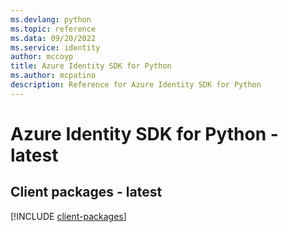 ```yaml
---
ms.devlang: python
ms.topic: reference
ms.data: 09/20/2022
ms.service: identity
author: mccoyp
title: Azure Identity SDK for Python
ms.author: mcpatino
description: Reference for Azure Identity SDK for Python
---
```

# Azure Identity SDK for Python - latest

## Client packages - latest
[!INCLUDE [client-packages](identity-client-index.md)]